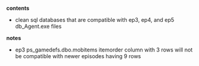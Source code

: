 **contents**

* clean sql databases that are compatible with ep3, ep4, and ep5 db_Agent.exe files

**notes**

* ep3 ps_gamedefs.dbo.mobitems itemorder column with 3 rows will not be compatible with newer episodes having 9 rows
